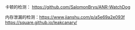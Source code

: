 


卡顿的检测： https://github.com/SalomonBrys/ANR-WatchDog

内存泄漏的检测：https://www.jianshu.com/p/a5e69a2e093f
https://square.github.io/leakcanary/
